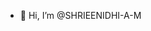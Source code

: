 - 👋 Hi, I’m @SHRIEENIDHI-A-M


<!---
SHRIEENIDHI-A-M/SHRIEENIDHI-A-M is a ✨ special ✨ repository because its `README.md` (this file) appears on your GitHub profile.
You can click the Preview link to take a look at your changes.
--->
